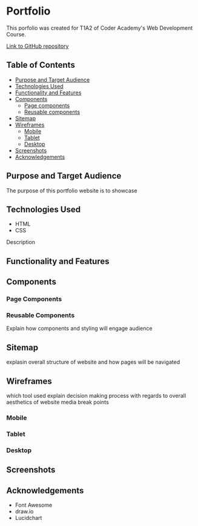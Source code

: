 # Portfolio
This porfolio was created for T1A2 of Coder Academy's Web Development Course.

[Link to GitHub repository](https://github.com/JZ2803/portfolio)

## Table of Contents
* [Purpose and Target Audience](#purpose-and-target-audience)
* [Technologies Used](#technologies-used)
* [Functionality and Features](#functionality-and-features)
* [Components](#components)
    * [Page components](#page-components)
    * [Reusable components](#reusable-components)
* [Sitemap](#sitemap)
* [Wireframes](#wireframes)
    * [Mobile](#mobile)
    * [Tablet](#tablet)
    * [Desktop](#desktop)
* [Screenshots](#screenshots)
* [Acknowledgements](#acknowledgements)

## Purpose and Target Audience
The purpose of this portfolio website is to showcase
## Technologies Used

- HTML
- CSS

Description

## Functionality and Features


## Components
### Page Components

### Reusable Components
Explain how components and styling will engage audience

## Sitemap
explasin overall structure of website and how pages will be navigated

## Wireframes
which tool used
explain decision making process with regards to overall aesthetics of website
media break points
### Mobile
### Tablet
### Desktop

## Screenshots

## Acknowledgements
- Font Awesome
- draw.io
- Lucidchart